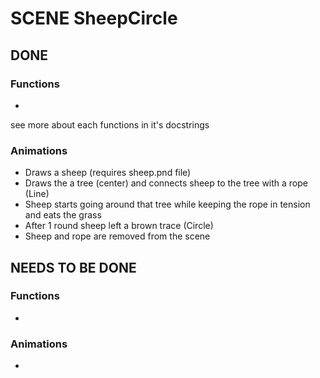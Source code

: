 # SCENE SheepCircle
## DONE

### Functions
- 
see more about each functions in it's docstrings

### Animations
- Draws a sheep (requires sheep.pnd file)
- Draws the a tree (center) and connects sheep to the tree with a rope (Line)
- Sheep starts going around that tree while keeping the rope in tension and eats the grass
- After 1 round sheep left a brown trace (Circle)
- Sheep and rope are removed from the scene

## NEEDS TO BE DONE

### Functions
- 

### Animations
- 